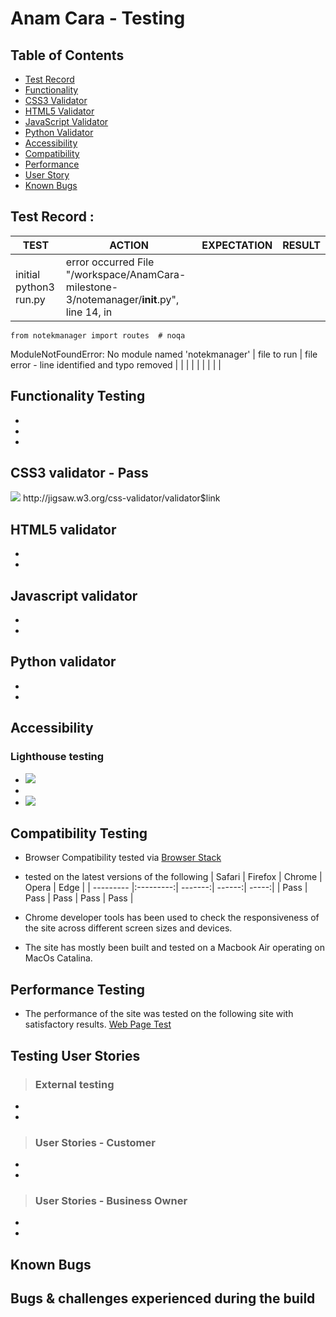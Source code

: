 # Anam Cara - Testing



## Table of Contents

- [Test Record](#testrecord)
- [Functionality](#functionality)
- [CSS3 Validator](#css)
- [HTML5 Validator](#html)
- [JavaScript Validator](#js)
- [Python Validator](#python)
- [Accessibility](#access)
- [Compatibility](#compatibility)
- [Performance](#performance)
- [User Story](#user)
- [Known Bugs](#bugs)



<a name="#testrecord"></a>
## Test Record :
**TEST** | **ACTION** | **EXPECTATION** | **RESULT** 
----------|----------|----------|----------
 initial python3 run.py| error occurred File "/workspace/AnamCara-milestone-3/notemanager/__init__.py", line 14, in <module>
    from notekmanager import routes  # noqa
ModuleNotFoundError: No module named 'notekmanager' 	| file to run | file error - line identified and typo removed
 |  |  | 
 |  |  | 
 |  |  | 


<a name="#functionality"></a>
 ## Functionality Testing
 
- 
- 
- 

<a name="#css"></a>
## CSS3 validator - Pass
<img src="assets/img/readmeimg/cssvalid.png" />
http://jigsaw.w3.org/css-validator/validator$link

<a name="#html"></a>
## HTML5 validator
- 
- 
<a name="#js"></a>
## Javascript validator
- 
- 

<a name="#python"></a>
## Python validator
- 
- 
  
<a name="#access"></a>
## Accessibility

### Lighthouse testing
- <img src="assets/img/readmeimg/indexlighthousetest.png"/>
- 
- <img src="assets/img/readmeimg/gamelighthousetest.png" />


<a name="#compatibility"></a>
## Compatibility Testing
- Browser Compatibility tested via [Browser Stack](https://live.browserstack.com/) 
- tested on the latest versions of the following
    | Safari    | Firefox   | Chrome  | Opera  | Edge  |
    | --------- |:---------:| -------:| ------:| -----:|
    | Pass      | Pass      | Pass    | Pass   | Pass  | 
    
- Chrome developer tools has been used to check the responsiveness of the site across different screen sizes and devices. 
- The site has mostly been built and tested on a Macbook Air operating on MacOs Catalina.

<a name="#performance"></a>
## Performance Testing
-  The performance of the site was tested on the following site with satisfactory results. [Web Page Test](https://www.webpagetest.org)

<a name="#user"></a>
## Testing User Stories 
>### External testing
- 
- 
>### User Stories - Customer
- 
- 


>### User Stories - Business Owner
- 
- 


<a name="bugs"></a>
## Known Bugs



## Bugs & challenges experienced during the build
